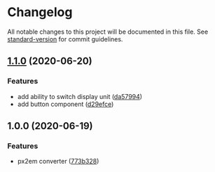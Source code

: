 # Changelog

All notable changes to this project will be documented in this file. See [standard-version](https://github.com/conventional-changelog/standard-version) for commit guidelines.

## [1.1.0](https://github.com/icelam/px2em-converter/compare/v1.0.0...v1.1.0) (2020-06-20)


### Features

* add ability to switch display unit ([da57994](https://github.com/icelam/px2em-converter/commit/da5799454bf50fed0a0c97a65830773ccc7d7ce6))
* add button component ([d29efce](https://github.com/icelam/px2em-converter/commit/d29efceecdb953255c6db0903b3a34267a0f24dc))

## 1.0.0 (2020-06-19)


### Features

* px2em converter ([773b328](https://github.com/icelam/px2em-converter/commit/773b3286130444894a37e02aa4179e8006be9679))
